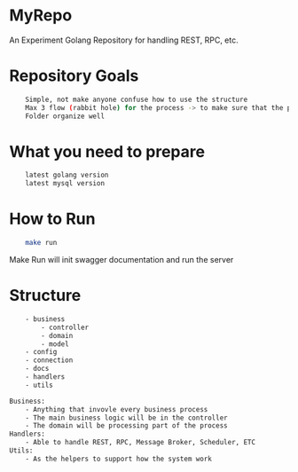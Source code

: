 # MyRepo
An Experiment Golang Repository for handling REST, RPC, etc.

# Repository Goals
```bash
    Simple, not make anyone confuse how to use the structure
    Max 3 flow (rabbit hole) for the process -> to make sure that the process not taking too much path
    Folder organize well
```

# What you need to prepare
``` bash
    latest golang version
    latest mysql version
```

# How to Run
``` bash
    make run
```
Make Run will init swagger documentation and run the server

# Structure
``` bash
    - business
        - controller
        - domain
        - model
    - config
    - connection
    - docs
    - handlers
    - utils

Business:
    - Anything that invovle every business process
    - The main business logic will be in the controller
    - The domain will be processing part of the process
Handlers:
    - Able to handle REST, RPC, Message Broker, Scheduler, ETC
Utils:
    - As the helpers to support how the system work
```
